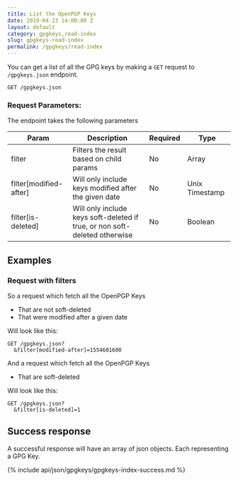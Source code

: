 ```yaml
---
title: List the OpenPGP Keys
date: 2019-04-23 14:00:00 Z
layout: default
category: gpgkeys,read-index
slug: gpgkeys-read-index
permalink: /gpgkeys/read-index
---
```


You can get a list of all the GPG keys by making a `GET` request to `/gpgkeys.json` endpoint.

```
GET /gpgkeys.json
```

### Request Parameters:

The endpoint takes the following parameters

<table class="table-parameters">
<thead>
  <tr>
    <th>Param</th>
    <th>Description</th>
    <th>Required</th>
    <th>Type</th>
  </tr>
</thead>
<tbody>
  <tr>
   <td>filter</td>
   <td>Filters the result based on child params</td>
   <td>No</td>
   <td>Array</td>
  </tr>
  <tr>
   <td>filter[modified-after]</td>
   <td>Will only include keys modified after the given date</td>
   <td>No</td>
   <td>Unix Timestamp</td>
  </tr>
  <tr>
    <td>filter[is-deleted]</td>
    <td>Will only include keys soft-deleted if true, or non soft-deleted otherwise</td>
    <td>No</td>
    <td>Boolean </td>
  </tr>
</tbody>
</table>

## Examples
### Request with filters

So a request which fetch all the OpenPGP Keys
*   That are not soft-deleted
*   That were modified after a given date

Will look like this:

```
GET /gpgkeys.json?
  &filter[modified-after]=1554681600
```

And a request which fetch all the OpenPGP Keys
*   That are soft-deleted

Will look like this:

```
GET /gpgkeys.json?
  &filter[is-deleted]=1
```

## Success response
A successful response will have an array of json objects. Each representing a GPG Key.

{% include api/json/gpgkeys/gpgkeys-index-success.md %}
